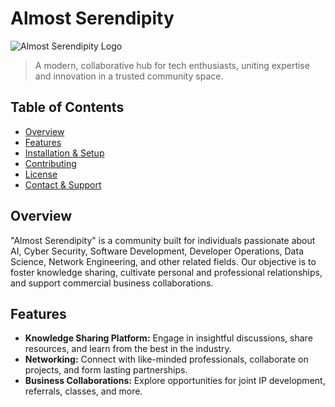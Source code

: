 # Almost Serendipity

![Almost Serendipity Logo](path_to_logo_image.png) 

> A modern, collaborative hub for tech enthusiasts, uniting expertise and innovation in a trusted community space.

## Table of Contents
- [Overview](#overview)
- [Features](#features)
- [Installation & Setup](#installation--setup)
- [Contributing](#contributing)
- [License](#license)
- [Contact & Support](#contact--support)

## Overview

"Almost Serendipity" is a community built for individuals passionate about AI, Cyber Security, Software Development, Developer Operations, Data Science, Network Engineering, and other related fields. Our objective is to foster knowledge sharing, cultivate personal and professional relationships, and support commercial business collaborations.

## Features

- **Knowledge Sharing Platform:** Engage in insightful discussions, share resources, and learn from the best in the industry.
- **Networking:** Connect with like-minded professionals, collaborate on projects, and form lasting partnerships.
- **Business Collaborations:** Explore opportunities for joint IP development, referrals, classes, and more.

